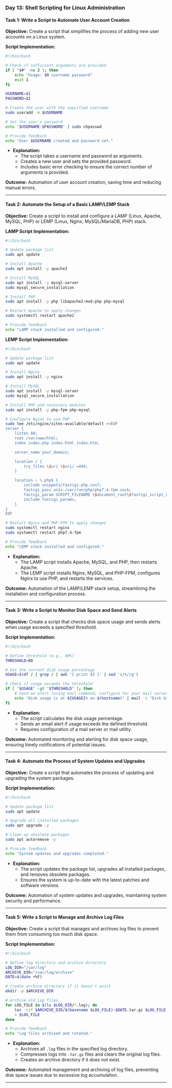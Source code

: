 ### Day 13: Shell Scripting for Linux Administration

#### **Task 1: Write a Script to Automate User Account Creation**

**Objective:** Create a script that simplifies the process of adding new user accounts on a Linux system.

**Script Implementation:**

```bash
#!/bin/bash

# Check if sufficient arguments are provided
if [ "$#" -ne 2 ]; then
    echo "Usage: $0 username password"
    exit 1
fi

USERNAME=$1
PASSWORD=$2

# Create the user with the specified username
sudo useradd -m $USERNAME

# Set the user's password
echo "$USERNAME:$PASSWORD" | sudo chpasswd

# Provide feedback
echo "User $USERNAME created and password set."
```

- **Explanation:**
  - The script takes a username and password as arguments.
  - Creates a new user and sets the provided password.
  - Includes basic error checking to ensure the correct number of arguments is provided.

**Outcome:** Automation of user account creation, saving time and reducing manual errors.

---

#### **Task 2: Automate the Setup of a Basic LAMP/LEMP Stack**

**Objective:** Create a script to install and configure a LAMP (Linux, Apache, MySQL, PHP) or LEMP (Linux, Nginx, MySQL/MariaDB, PHP) stack.

**LAMP Script Implementation:**

```bash
#!/bin/bash

# Update package list
sudo apt update

# Install Apache
sudo apt install -y apache2

# Install MySQL
sudo apt install -y mysql-server
sudo mysql_secure_installation

# Install PHP
sudo apt install -y php libapache2-mod-php php-mysql

# Restart Apache to apply changes
sudo systemctl restart apache2

# Provide feedback
echo "LAMP stack installed and configured."
```

**LEMP Script Implementation:**

```bash
#!/bin/bash

# Update package list
sudo apt update

# Install Nginx
sudo apt install -y nginx

# Install MySQL
sudo apt install -y mysql-server
sudo mysql_secure_installation

# Install PHP and necessary modules
sudo apt install -y php-fpm php-mysql

# Configure Nginx to use PHP
sudo tee /etc/nginx/sites-available/default <<EOF
server {
    listen 80;
    root /var/www/html;
    index index.php index.html index.htm;

    server_name your_domain;

    location / {
        try_files \$uri \$uri/ =404;
    }

    location ~ \.php$ {
        include snippets/fastcgi-php.conf;
        fastcgi_pass unix:/var/run/php/php7.4-fpm.sock;
        fastcgi_param SCRIPT_FILENAME \$document_root\$fastcgi_script_name;
        include fastcgi_params;
    }
}
EOF

# Restart Nginx and PHP-FPM to apply changes
sudo systemctl restart nginx
sudo systemctl restart php7.4-fpm

# Provide feedback
echo "LEMP stack installed and configured."
```

- **Explanation:**
  - The LAMP script installs Apache, MySQL, and PHP, then restarts Apache.
  - The LEMP script installs Nginx, MySQL, and PHP-FPM, configures Nginx to use PHP, and restarts the services.

**Outcome:** Automation of the LAMP/LEMP stack setup, streamlining the installation and configuration process.

---

#### **Task 3: Write a Script to Monitor Disk Space and Send Alerts**

**Objective:** Create a script that checks disk space usage and sends alerts when usage exceeds a specified threshold.

**Script Implementation:**

```bash
#!/bin/bash

# Define threshold (e.g., 80%)
THRESHOLD=80

# Get the current disk usage percentage
USAGE=$(df / | grep / | awk '{ print $5 }' | sed 's/%//g')

# Check if usage exceeds the threshold
if [ "$USAGE" -gt "$THRESHOLD" ]; then
    # Send an alert (using mail command, configure for your mail server)
    echo "Disk usage is at ${USAGE}% on $(hostname)" | mail -s "Disk Usage Alert" user@example.com
fi
```

- **Explanation:**
  - The script calculates the disk usage percentage.
  - Sends an email alert if usage exceeds the defined threshold.
  - Requires configuration of a mail server or mail utility.

**Outcome:** Automated monitoring and alerting for disk space usage, ensuring timely notifications of potential issues.

---

#### **Task 4: Automate the Process of System Updates and Upgrades**

**Objective:** Create a script that automates the process of updating and upgrading the system packages.

**Script Implementation:**

```bash
#!/bin/bash

# Update package list
sudo apt update

# Upgrade all installed packages
sudo apt upgrade -y

# Clean up obsolete packages
sudo apt autoremove -y

# Provide feedback
echo "System updates and upgrades completed."
```

- **Explanation:**
  - The script updates the package list, upgrades all installed packages, and removes obsolete packages.
  - Ensures the system is up-to-date with the latest patches and software versions.

**Outcome:** Automation of system updates and upgrades, maintaining system security and performance.

---

#### **Task 5: Write a Script to Manage and Archive Log Files**

**Objective:** Create a script that manages and archives log files to prevent them from consuming too much disk space.

**Script Implementation:**

```bash
#!/bin/bash

# Define log directory and archive directory
LOG_DIR="/var/log"
ARCHIVE_DIR="/var/log/archive"
DATE=$(date +%F)

# Create archive directory if it doesn't exist
mkdir -p $ARCHIVE_DIR

# Archive old log files
for LOG_FILE in $(ls $LOG_DIR/*.log); do
    tar -czf $ARCHIVE_DIR/$(basename $LOG_FILE)-$DATE.tar.gz $LOG_FILE
    > $LOG_FILE
done

# Provide feedback
echo "Log files archived and rotated."
```

- **Explanation:**
  - Archives all `.log` files in the specified log directory.
  - Compresses logs into `.tar.gz` files and clears the original log files.
  - Creates an archive directory if it does not exist.

**Outcome:** Automated management and archiving of log files, preventing disk space issues due to excessive log accumulation.

---

